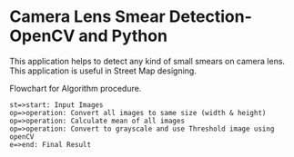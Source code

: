 # Camera Lens Smear Detection- OpenCV and Python

This application helps to detect any kind of small smears on camera lens.
This application is useful in Street Map designing.

Flowchart for Algorithm procedure. 


```flow
st=>start: Input Images
op=>operation: Convert all images to same size (width & height)
op=>operation: Calculate mean of all images
op=>operation: Convert to grayscale and use Threshold image using openCV
e=>end: Final Result
```